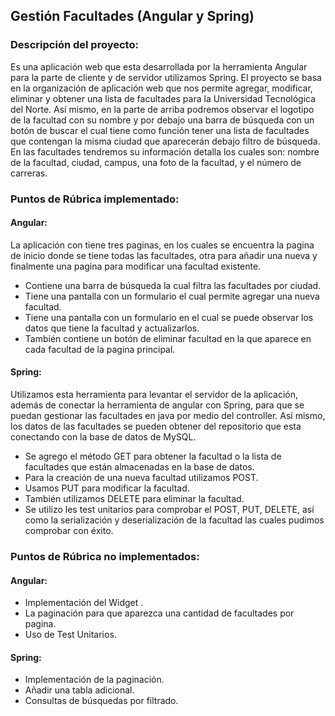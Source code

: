 ## Gestión Facultades (Angular y Spring)

### Descripción del proyecto:

Es una aplicación web que esta desarrollada por la herramienta Angular para la parte de cliente y de servidor utilizamos Spring. El proyecto se basa en la organización de aplicación web que nos permite agregar, modificar, eliminar y obtener una lista de facultades para la Universidad Tecnológica del Norte. 
Así mismo, en la parte de arriba podremos observar el logotipo de la facultad con su nombre y por debajo una barra de búsqueda con un botón de buscar el cual tiene como función tener una lista de facultades que contengan la misma ciudad que aparecerán debajo filtro de búsqueda. En las facultades tendremos su información detalla los cuales son: nombre de la facultad, ciudad, campus, una foto de la facultad, y el número de carreras.  
 
### Puntos de Rúbrica implementado: 

#### Angular: 
La aplicación con tiene tres paginas, en los cuales se encuentra la pagina de inicio donde se tiene todas las facultades, otra para añadir una nueva y finalmente una pagina para modificar una facultad existente.

- Contiene una barra de búsqueda la cual filtra las facultades por ciudad.
- Tiene una pantalla con un formulario el cual permite agregar una nueva facultad.
- Tiene una pantalla con un formulario en el cual se puede observar los datos que tiene la facultad y  actualizarlos.
- También contiene un botón de eliminar facultad en la que aparece en cada facultad de la pagina principal. 

#### Spring: 
Utilizamos esta herramienta para levantar el servidor de la aplicación, además de conectar la herramienta de angular con Spring, para que se puedan gestionar las facultades en java por medio  del controller. Así mismo, los datos de las facultades se pueden obtener del repositorio que esta conectando con la base de datos de MySQL.

- Se agrego el método GET para obtener la facultad o la lista de facultades que están almacenadas en la base de datos.
- Para la creación de una nueva facultad utilizamos POST.
- Usamos PUT para modificar la facultad.
- También utilizamos DELETE para eliminar la facultad.
- Se utilizo les test unitarios para comprobar el POST, PUT, DELETE, así como la serialización y deserialización de la facultad las cuales pudimos comprobar con éxito.

### Puntos de Rúbrica no implementados:

#### Angular:

- Implementación del Widget .
- La paginación para que aparezca una cantidad de facultades por pagina. 
- Uso de Test Unitarios. 
 
#### Spring:
- Implementación de la paginación.
- Añadir una tabla adicional.
- Consultas de búsquedas por filtrado.

